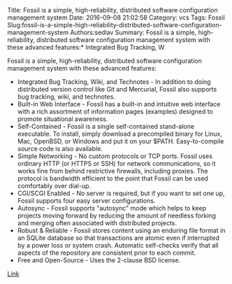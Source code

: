Title: Fossil is a simple, high-reliability, distributed software configuration management system
Date: 2016-09-08 21:02:58
Category: vcs
Tags: Fossil
Slug:fossil-is-a-simple-high-reliability-distributed-software-configuration-management-system
Authors:sedlav
Summary: Fossil is a simple, high-reliability, distributed software configuration management system with these advanced features:* Integrated Bug Tracking, W

Fossil is a simple, high-reliability, distributed software configuration management system with these advanced features:

* Integrated Bug Tracking, Wiki, and Technotes - In addition to doing distributed version control like Git and Mercurial, Fossil also supports bug tracking, wiki, and technotes.
* Built-in Web Interface - Fossil has a built-in and intuitive web interface with a rich assortment of information pages (examples) designed to promote situational awareness.
* Self-Contained - Fossil is a single self-contained stand-alone executable. To install, simply download a precompiled binary for Linux, Mac, OpenBSD, or Windows and put it on your $PATH. Easy-to-compile source code is also available.
* Simple Networking - No custom protocols or TCP ports. Fossil uses ordinary HTTP (or HTTPS or SSH) for network communications, so it works fine from behind restrictive firewalls, including proxies. The protocol is bandwidth efficient to the point that Fossil can be used comfortably over dial-up.
* CGI/SCGI Enabled - No server is required, but if you want to set one up, Fossil supports four easy server configurations.
* Autosync - Fossil supports "autosync" mode which helps to keep projects moving forward by reducing the amount of needless forking and merging often associated with distributed projects.
* Robust & Reliable - Fossil stores content using an enduring file format in an SQLite database so that transactions are atomic even if interrupted by a power loss or system crash. Automatic self-checks verify that all aspects of the repository are consistent prior to each commit.
* Free and Open-Source - Uses the 2-clause BSD license.

[Link](https://www.fossil-scm.org/)
